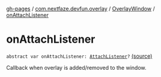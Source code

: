 [gh-pages](../../index.md) / [com.nextfaze.devfun.overlay](../index.md) / [OverlayWindow](index.md) / [onAttachListener](./on-attach-listener.md)

# onAttachListener

`abstract var onAttachListener: `[`AttachListener`](../-attach-listener.md)`?` [(source)](https://github.com/NextFaze/dev-fun/tree/master/devfun/src/main/java/com/nextfaze/devfun/overlay/OverlayWindow.kt#L151)

Callback when overlay is added/removed to the window.

